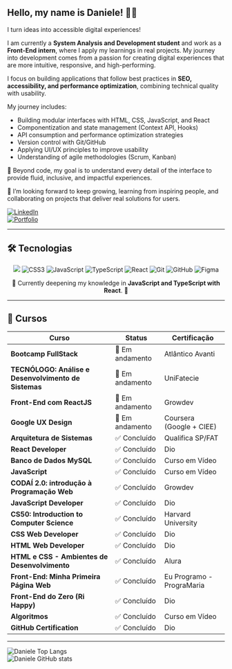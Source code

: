 ## Hello, my name is Daniele! 👩‍💻  
I turn ideas into accessible digital experiences!  

I am currently a **System Analysis and Development student** and work as a **Front-End intern**, where I apply my learnings in real projects. My journey into development comes from a passion for creating digital experiences that are more intuitive, responsive, and high-performing.  

I focus on building applications that follow best practices in **SEO, accessibility, and performance optimization**, combining technical quality with usability.  

My journey includes:  
- Building modular interfaces with HTML, CSS, JavaScript, and React  
- Componentization and state management (Context API, Hooks)  
- API consumption and performance optimization strategies  
- Version control with Git/GitHub  
- Applying UI/UX principles to improve usability  
- Understanding of agile methodologies (Scrum, Kanban)  

🌱 Beyond code, my goal is to understand every detail of the interface to provide fluid, inclusive, and impactful experiences.  

🎯 I’m looking forward to keep growing, learning from inspiring people, and collaborating on projects that deliver real solutions for users.  

[![LinkedIn](https://img.shields.io/badge/LinkedIn-0077B5?style=for-the-badge&logo=linkedin&logoColor=white)](https://www.linkedin.com/in/danieleksantos/)  
[![Portfolio](https://img.shields.io/badge/Portfolio-FF5722?style=for-the-badge&logo=todoist&logoColor=white)](https://danieleksantos.github.io/)  

-----

## 🛠️ Tecnologias  

<p align="center">
  <img src="https://img.shields.io/badge/HTML5-E34F26?style=for-the-badge&logo=html5&logoColor=white" />
  <img src="https://img.shields.io/badge/CSS3-1572B6?style=for-the-badge&logo=css3&logoColor=white" alt="CSS3" />
  <img src="https://img.shields.io/badge/JavaScript-F7DF1E?style=for-the-badge&logo=javascript&logoColor=black" alt="JavaScript" />
  <img src="https://img.shields.io/badge/TypeScript-007ACC?style=for-the-badge&logo=typescript&logoColor=white" alt="TypeScript" />
  <img src="https://img.shields.io/badge/React-20232A?style=for-the-badge&logo=react&logoColor=61DAFB" alt="React" />
  <img src="https://img.shields.io/badge/GIT-E44C30?style=for-the-badge&logo=git&logoColor=white" alt="Git" />
  <img src="https://img.shields.io/badge/GitHub-100000?style=for-the-badge&logo=github&logoColor=white" alt="GitHub" />
  <img src="https://img.shields.io/badge/Figma-696969?style=for-the-badge&logo=figma&logoColor=figma" alt="Figma" />
</p>  

<p align="center">🚀 Currently deepening my knowledge in <b>JavaScript and TypeScript with React</b>. 🚀</p>  

-----

## 📖 Cursos  

| **Curso**                                                | **Status**       | **Certificação**        |
|----------------------------------------------------------|------------------|-------------------------|
| **Bootcamp FullStack**                                   | 🚀 Em andamento  | Atlântico Avanti        |
| **TECNÓLOGO: Análise e Desenvolvimento de Sistemas**     | 🚀 Em andamento  | UniFatecie              |
| **Front-End com ReactJS**                                | 🚀 Em andamento  | Growdev                 |
| **Google UX Design**                                     | 🚀 Em andamento  | Coursera (Google + CIEE)|
| **Arquitetura de Sistemas**                              | ✅ Concluído     | Qualifica SP/FAT        |
| **React Developer**                                      | ✅ Concluído     | Dio                     |
| **Banco de Dados MySQL**                                 | ✅ Concluído     | Curso em Vídeo          |
| **JavaScript**                                           | ✅ Concluído     | Curso em Vídeo          |
| **CODAÍ 2.0: introdução à Programação Web**              | ✅ Concluído     | Growdev                 |
| **JavaScript Developer**                                 | ✅ Concluído     | Dio                     |
| **CS50: Introduction to Computer Science**               | ✅ Concluído     | Harvard University      |
| **CSS Web Developer**                                    | ✅ Concluído     | Dio                     |
| **HTML Web Developer**                                   | ✅ Concluído     | Dio                     |
| **HTML e CSS - Ambientes de Desenvolvimento**            | ✅ Concluído     | Alura                   |
| **Front-End: Minha Primeira Página Web**                 | ✅ Concluído     | Eu Programo - PrograMaria|
| **Front-End do Zero (Ri Happy)**                         | ✅ Concluído     | Dio                     |
| **Algoritmos**                                           | ✅ Concluído     | Curso em Vídeo          |
| **GitHub Certification**                                 | ✅ Concluído     | Dio                     |

-----

![Daniele Top Langs](https://github-readme-stats.vercel.app/api/top-langs/?username=danieleksantos&size_weight=0.5&count_weight=0.5&theme=dracula)  
![Daniele GitHub stats](https://github-readme-stats.vercel.app/api?username=danieleksantos&show_icons=true&theme=dracula)  
